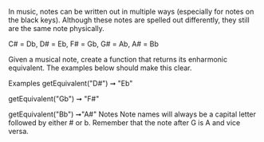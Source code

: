 In music, notes can be written out in multiple ways (especially for notes on the black keys). Although these notes are spelled out differently, they still are the same note physically.

C# = Db, D# = Eb, F# = Gb, G# = Ab, A# = Bb

Given a musical note, create a function that returns its enharmonic equivalent. The examples below should make this clear.

Examples
getEquivalent("D#") ➞ "Eb"

getEquivalent("Gb") ➞ "F#"

getEquivalent("Bb") ➞"A#"
Notes
Note names will always be a capital letter followed by either # or b.
Remember that the note after G is A and vice versa.